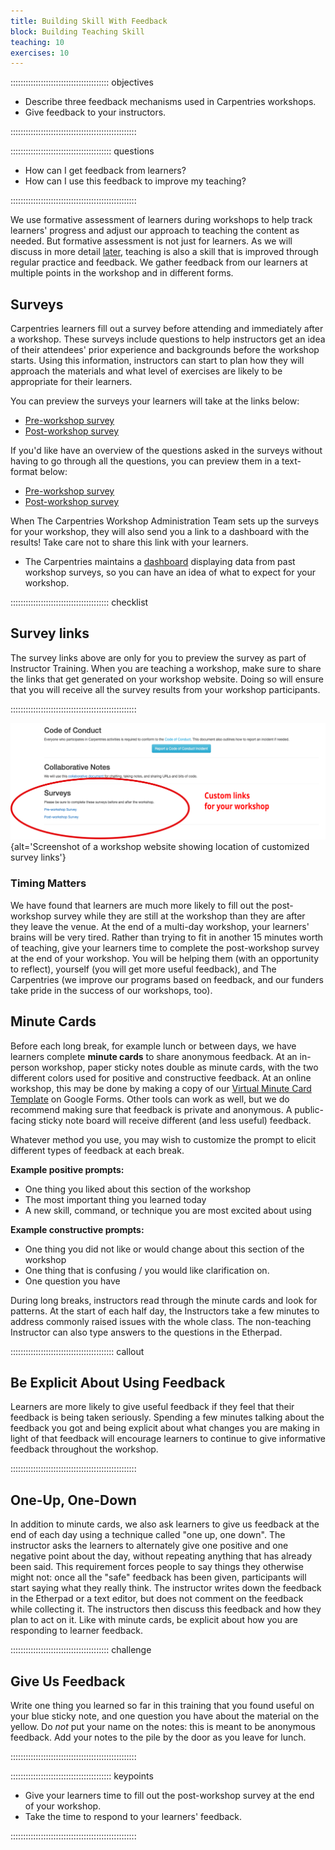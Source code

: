 ```yaml
---
title: Building Skill With Feedback
block: Building Teaching Skill
teaching: 10
exercises: 10
---
```


::::::::::::::::::::::::::::::::::::::: objectives

- Describe three feedback mechanisms used in Carpentries workshops.
- Give feedback to your instructors.

::::::::::::::::::::::::::::::::::::::::::::::::::

:::::::::::::::::::::::::::::::::::::::: questions

- How can I get feedback from learners?
- How can I use this feedback to improve my teaching?

::::::::::::::::::::::::::::::::::::::::::::::::::

We use formative assessment of learners during workshops to help track
learners' progress and adjust our approach to teaching the content as needed.
But formative assessment is not just for learners. As we will discuss in more detail
[later](11-practice-teaching), teaching is also a skill that is improved
through regular practice and feedback. We gather feedback from our learners
at multiple points in the workshop and in different forms.

## Surveys

Carpentries learners fill out a survey before attending and immediately after a workshop.
These surveys include questions to help instructors get an idea of their attendees' prior
experience and backgrounds before the workshop starts. Using this information, instructors
can start to plan how they will approach the materials and what level of exercises
are likely to be appropriate for their learners.

You can preview the surveys your learners will take at the links below:

- [Pre-workshop survey](https://carpentries.typeform.com/to/wi32rS?__dangerous-disable-submissions)
- [Post-workshop survey](https://carpentries.typeform.com/to/UgVdRQ?__dangerous-disable-submissions)

If you'd like have an overview of the questions asked in the surveys without having to go through
all the questions, you can preview them in a text-format below:

- [Pre-workshop survey](https://carpentries.github.io/assessment-archives/pre-workshop/pre-workshop.html)
- [Post-workshop survey](https://carpentries.github.io/assessment-archives/post-workshop/post-workshop.html)

When The Carpentries Workshop Administration Team sets up the surveys for your workshop, they will also send you a link to
a dashboard with the results! Take care not to share this link with your learners.

- The Carpentries maintains a [dashboard](https://workshop-reports.carpentries.org/?aggregate-workshops) displaying data from past workshop surveys, so you can have an idea of what to expect for your workshop.

:::::::::::::::::::::::::::::::::::::::  checklist

## Survey links

The survey links above are only for you to preview the survey as part of
Instructor Training. When you are teaching a workshop, make sure to share the
links that get generated on your workshop website. Doing so will ensure that
you will receive all the survey results from your workshop participants.


::::::::::::::::::::::::::::::::::::::::::::::::::

![](fig/surveyscreenshot3.svg){alt='Screenshot of a workshop website showing location of customized survey links'}

### Timing Matters

We have found that learners are much more likely to fill out the post-workshop survey
while they are still at the workshop than they are after they leave the venue. At the end
of a multi-day workshop, your learners' brains will be very tired. Rather than trying to
fit in another 15 minutes worth of teaching, give your learners time to complete the
post-workshop survey at the end of your workshop. You will be helping them (with an
opportunity to reflect), yourself (you will get more useful feedback), and The Carpentries
(we improve our programs based on feedback, and our funders take pride in the success of our workshops, too).

## Minute Cards

Before each long break, for example lunch or between days, we
have learners complete **minute cards** to share anonymous feedback. At an in-person workshop,
paper sticky notes double as minute cards, with the two different colors used for positive and
constructive feedback. At an online workshop, this may be done by making a copy of our [Virtual Minute Card Template](https://docs.google.com/forms/d/1p7iOV5HNvy4POS4g6eottY8RSfKq4kaoKz1-jIFYTMI/template/preview)
on Google Forms. Other tools can work as well, but we do recommend making sure that feedback is private and
anonymous. A public-facing sticky note board will receive different (and less useful) feedback.

Whatever method you use, you may wish to customize the prompt to elicit different types of feedback at each break.

**Example positive prompts:**

- One thing you liked about this section of the workshop
- The most important thing you learned today
- A new skill, command, or technique you are most excited about using

**Example constructive prompts:**

- One thing you did not like or would change about this section of the workshop
- One thing that is confusing / you would like clarification on.
- One question you have

During long breaks, instructors read through the minute
cards and look for patterns. At the start of each half day, the Instructors
take a few minutes to address commonly raised issues with the whole class. The
non-teaching Instructor can also type answers to the questions in the Etherpad.

:::::::::::::::::::::::::::::::::::::::::  callout

## Be Explicit About Using Feedback

Learners are more likely to give useful feedback if they feel that their feedback
is being taken seriously. Spending a few minutes talking about the feedback you got
and being explicit about what changes you are making in light of that feedback
will encourage learners to continue to give informative feedback throughout the workshop.


::::::::::::::::::::::::::::::::::::::::::::::::::

## One-Up, One-Down

In addition to minute cards, we also ask learners to give us feedback at the end
of each day using a technique called "one up, one down".  The
instructor asks the learners to alternately give one positive and one
negative point about the day, without repeating anything that has
already been said.  This requirement forces people to say things they
otherwise might not: once all the "safe" feedback has been given,
participants will start saying what they really think. The instructor
writes down the feedback in the Etherpad or a text editor,
but does not comment on the feedback while collecting it. The instructors then
discuss this feedback and how they plan to act on it. Like with minute cards, be explicit
about how you are responding to learner feedback.

:::::::::::::::::::::::::::::::::::::::  challenge

## Give Us Feedback

Write one thing you learned so far in this training that you found useful on
your blue sticky note, and one question you have about the material
on the yellow.  Do *not* put your name on the notes: this is meant to
be anonymous feedback.  Add your notes to the pile by the door as
you leave for lunch.


::::::::::::::::::::::::::::::::::::::::::::::::::

:::::::::::::::::::::::::::::::::::::::: keypoints

- Give your learners time to fill out the post-workshop survey at the end of your workshop.
- Take the time to respond to your learners' feedback.

::::::::::::::::::::::::::::::::::::::::::::::::::


